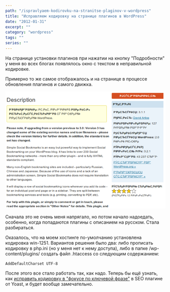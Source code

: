 ```yaml
---
path: "/ispravlyaem-kodirovku-na-stranitse-plaginov-v-wordpress"
title: "Исправляем кодировку на странице плагинов в WordPress"
date: "2012-01-31"
excerpt: ""
category: "wordpress"
tags: ""
series: ""
---
```


На странице установки плагинов при нажатии на кнопку "Подробности" у меня во всех блогах появлялось окно с текстом в неправильной кодировке.

Примерно то же самое отображалось и на странице в процессе обновления плагинов и самого движка.

[![Окно информации о плагине в неверной кодировке](images/screenshot_006.png)](http://oriolo.ru/wp-content/uploads/2012/01/screenshot_006.png)

Сначала это не очень меня напрягало, но потом начало надоедать, особенно, когда попадаются плагины с описанием на русском. Стала разбираться.

Оказалось, что на моем хостинге по-умолчанию установлена кодировка win-1251. Вариантов решения было два: либо прописать кодировку в php.ini (но у меня нет к нему доступа), либо в папке /wp-content/plugins/ создать файл .htaccess со следующим содержанием:

```
AddDefaultCharset UTF-8
```

После этого все стало работать так, как надо. Теперь бы ещё узнать, как [исправить кодировку в "фокусе по ключевой фразе"](http://mywordpress.ru/support/viewtopic.php?pid=103123) в SEO плагине от Yoast, и будет вообще замечательно.
